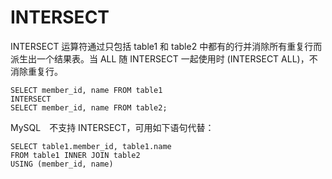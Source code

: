 INTERSECT
===

INTERSECT 运算符通过只包括 table1 和 table2 中都有的行并消除所有重复行而派生出一个结果表。当 ALL 随 INTERSECT 一起使用时 (INTERSECT ALL)，不消除重复行。

```
SELECT member_id, name FROM table1
INTERSECT
SELECT member_id, name FROM table2;
```

MySQL　不支持 INTERSECT，可用如下语句代替：

```
SELECT table1.member_id, table1.name
FROM table1 INNER JOIN table2
USING (member_id, name)
```
